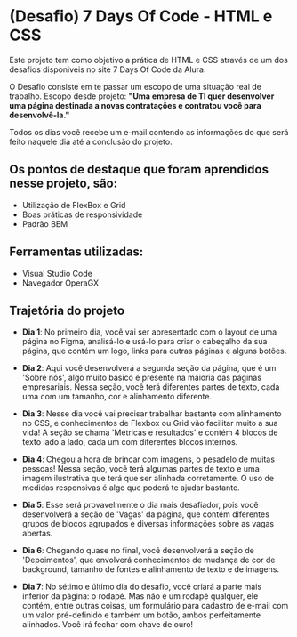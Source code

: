 # (Desafio) 7 Days Of Code - HTML e CSS

Este projeto tem como objetivo a prática de HTML e CSS através de um dos desafios disponiveis no site 7 Days Of Code da Alura.

O Desafio consiste em te passar um escopo de uma situação real de trabalho.
Escopo desde projeto: **"Uma empresa de TI quer desenvolver uma página destinada a novas contratações e contratou você para desenvolvê-la."**

Todos os dias você recebe um e-mail contendo as informações do que será feito naquele dia até a conclusão do projeto.

## Os pontos de destaque que foram aprendidos nesse projeto, são:
- Utilização de FlexBox e Grid
- Boas práticas de responsividade
- Padrão BEM

## Ferramentas utilizadas:
  - Visual Studio Code
  - Navegador OperaGX

## Trajetória do projeto

- **Dia 1**: No primeiro dia, você vai ser apresentado com o layout de uma página no Figma, analisá-lo e usá-lo para criar o cabeçalho da sua página, que contém um logo, links para outras páginas e alguns botões.

- **Dia 2**: Aqui você desenvolverá a segunda seção da página, que é um 'Sobre nós', algo muito básico e presente na maioria das páginas empresariais. Nessa seção, você terá diferentes partes de texto, cada uma com um tamanho, cor e alinhamento diferente.
  
- **Dia 3**: Nesse dia você vai precisar trabalhar bastante com alinhamento no CSS, e conhecimentos de Flexbox ou Grid vão facilitar muito a sua vida! A seção se chama 'Métricas e resultados' e contém 4 blocos de texto lado a lado, cada um com diferentes blocos internos.
  
- **Dia 4**: Chegou a hora de brincar com imagens, o pesadelo de muitas pessoas! Nessa seção, você terá algumas partes de texto e uma imagem ilustrativa que terá que ser alinhada corretamente. O uso de medidas responsivas é algo que poderá te ajudar bastante.
  
- **Dia 5**: Esse será provavelmente o dia mais desafiador, pois você desenvolverá a seção de 'Vagas' da página, que contém diferentes grupos de blocos agrupados e diversas informações sobre as vagas abertas.
  
- **Dia 6**: Chegando quase no final, você desenvolverá a seção de 'Depoimentos', que envolverá conhecimentos de mudança de cor de background, tamanho de fontes e alinhamento de texto e de imagens.
  
- **Dia 7**: No sétimo e último dia do desafio, você criará a parte mais inferior da página: o rodapé. Mas não é um rodapé qualquer, ele contém, entre outras coisas, um formulário para cadastro de e-mail com um valor pré-definido e também um botão, ambos perfeitamente alinhados. Você irá fechar com chave de ouro!
